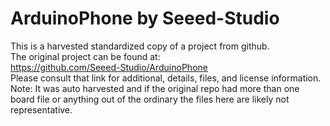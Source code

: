 
# ArduinoPhone by Seeed-Studio  
This is a harvested standardized copy of a project from github.  
The original project can be found at:  
https://github.com/Seeed-Studio/ArduinoPhone  
Please consult that link for additional, details, files, and license information.  
Note: It was auto harvested and if the original repo had more than one board file or anything out of the ordinary the files here are likely not representative.  
    